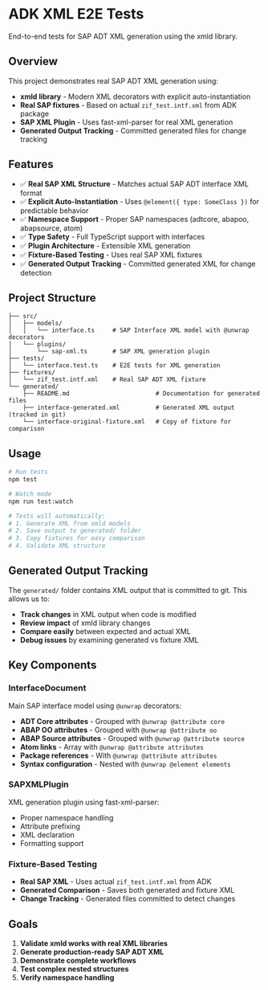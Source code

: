 # ADK XML E2E Tests

End-to-end tests for SAP ADT XML generation using the xmld library.

## Overview

This project demonstrates real SAP ADT XML generation using:

- **xmld library** - Modern XML decorators with explicit auto-instantiation
- **Real SAP fixtures** - Based on actual `zif_test.intf.xml` from ADK package
- **SAP XML Plugin** - Uses fast-xml-parser for real XML generation
- **Generated Output Tracking** - Committed generated files for change tracking

## Features

- ✅ **Real SAP XML Structure** - Matches actual SAP ADT interface XML format
- ✅ **Explicit Auto-Instantiation** - Uses `@element({ type: SomeClass })` for predictable behavior
- ✅ **Namespace Support** - Proper SAP namespaces (adtcore, abapoo, abapsource, atom)
- ✅ **Type Safety** - Full TypeScript support with interfaces
- ✅ **Plugin Architecture** - Extensible XML generation
- ✅ **Fixture-Based Testing** - Uses real SAP XML fixtures
- ✅ **Generated Output Tracking** - Committed generated XML for change detection

## Project Structure

```
├── src/
│   ├── models/
│   │   └── interface.ts     # SAP Interface XML model with @unwrap decorators
│   └── plugins/
│       └── sap-xml.ts       # SAP XML generation plugin
├── tests/
│   └── interface.test.ts    # E2E tests for XML generation
├── fixtures/
│   └── zif_test.intf.xml    # Real SAP ADT XML fixture
└── generated/
    ├── README.md                        # Documentation for generated files
    ├── interface-generated.xml          # Generated XML output (tracked in git)
    └── interface-original-fixture.xml   # Copy of fixture for comparison
```

## Usage

```bash
# Run tests
npm test

# Watch mode
npm run test:watch

# Tests will automatically:
# 1. Generate XML from xmld models
# 2. Save output to generated/ folder
# 3. Copy fixtures for easy comparison
# 4. Validate XML structure
```

## Generated Output Tracking

The `generated/` folder contains XML output that is committed to git. This allows us to:

- **Track changes** in XML output when code is modified
- **Review impact** of xmld library changes
- **Compare easily** between expected and actual XML
- **Debug issues** by examining generated vs fixture XML

## Key Components

### InterfaceDocument

Main SAP interface model using `@unwrap` decorators:

- **ADT Core attributes** - Grouped with `@unwrap @attribute core`
- **ABAP OO attributes** - Grouped with `@unwrap @attribute oo`
- **ABAP Source attributes** - Grouped with `@unwrap @attribute source`
- **Atom links** - Array with `@unwrap @attribute attributes`
- **Package references** - With `@unwrap @attribute attributes`
- **Syntax configuration** - Nested with `@unwrap @element elements`

### SAPXMLPlugin

XML generation plugin using fast-xml-parser:

- Proper namespace handling
- Attribute prefixing
- XML declaration
- Formatting support

### Fixture-Based Testing

- **Real SAP XML** - Uses actual `zif_test.intf.xml` from ADK
- **Generated Comparison** - Saves both generated and fixture XML
- **Change Tracking** - Generated files committed to detect changes

## Goals

1. **Validate xmld works with real XML libraries**
2. **Generate production-ready SAP ADT XML**
3. **Demonstrate complete workflows**
4. **Test complex nested structures**
5. **Verify namespace handling**
